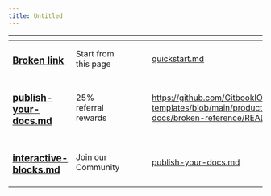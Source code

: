 ```yaml
---
title: Untitled
---
```


<table data-view="cards"><thead><tr><th></th><th></th><th></th><th data-hidden data-card-cover data-type="files"></th><th data-hidden></th><th data-hidden data-card-target data-type="content-ref"></th></tr></thead><tbody><tr><td><h3><a data-mention href="broken-reference">Broken link</a></h3></td><td>Start from this page</td><td></td><td></td><td></td><td><a href="../../getting-started/quickstart.md">quickstart.md</a></td></tr><tr><td><h3><a data-mention href="../../getting-started/publish-your-docs.md">publish-your-docs.md</a></h3></td><td> 25% referral rewards </td><td></td><td></td><td></td><td><a href="https://github.com/GitbookIO/gitbook-templates/blob/main/product-docs/broken-reference/README.md">https://github.com/GitbookIO/gitbook-templates/blob/main/product-docs/broken-reference/README.md</a></td></tr><tr><td><h3><a data-mention href="../../integrations/interactive-blocks.md">interactive-blocks.md</a></h3></td><td>Join our Community</td><td></td><td></td><td></td><td><a href="../../getting-started/publish-your-docs.md">publish-your-docs.md</a></td></tr></tbody></table>
